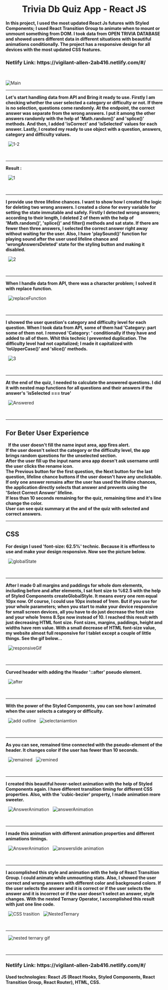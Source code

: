 <h1 style='text-align:center;'> Trivia Db Quiz App - React JS </h1>

<strong> In this project, I used the most updated React Js futures with Styled Components; I used React Transition Group to animate when to mount or unmount something from DOM. I took data from OPEN TRIVIA DATABASE and showed users different data in different situations with beautiful animations conditionally. The project has a responsive design for all devices with the most updated CSS features. </strong>

<h3>Netlify Link: https://vigilant-allen-2ab416.netlify.com/#/</h3>
&nbsp;

![Main](https://user-images.githubusercontent.com/57728302/76013725-6a789d80-5ee6-11ea-8988-a2a2267d1a04.gif)

<hr>

<strong> Let's start handling data from API and Bring it ready to use. Firstly I am checking whether the user selected a category or difficulty or not. If there is no selection, questions come randomly. At the endpoint, the correct answer was separate from the wrong answers. I put it among the other answers randomly with the help of 'Math.random()' and 'splice()' methods. And then, I added 'isCorrect' and 'isSelected' values for each answer. Lastly, I created my ready to use object with a question, answers, category and difficulty values.</strong>

&nbsp;
![1-2](https://user-images.githubusercontent.com/57728302/76015245-f12e7a00-5ee8-11ea-9565-442a59a815c9.JPG)

&nbsp;

<hr>

<strong> Result : </strong>

&nbsp;
![1](https://user-images.githubusercontent.com/57728302/76015623-6d28c200-5ee9-11ea-98c0-32b948c7c801.png)

&nbsp;

<hr>

<strong> I provide use three lifeline chances. I want to show how I created the logic for deleting two wrong answers. I created a clone for every variable for setting the state immutable and safely. Firstly I detected wrong answers; according to their length, I deleted 2 of them with the help of 'Math.random()', 'splice()' and filter() methods and sat state. If there are fewer then three answers, I selected the correct answer right away without waiting for the user. Also, I have 'playSound()' function for playing sound after the user used lifeline chance and 'wrongAnswersDeleted' state for the styling button and making it disabled. </strong>

&nbsp;
![2](https://user-images.githubusercontent.com/57728302/76016635-318ef780-5eeb-11ea-8e51-bdb6ba2da472.JPG)

&nbsp;

<hr>

<strong> When I handle data from API, there was a character problem; I solved it with replace function.</strong>

&nbsp;
![replaceFunction](https://user-images.githubusercontent.com/57728302/76017572-d231e700-5eec-11ea-9554-b45210256156.JPG)

&nbsp;

<hr>

<strong> I showed the user question's category and difficulty level for each question. When I took data from API, some of them had 'Category: part some of them not. I removed 'Category: ' conditionally if they have and added to all of them. Whit this technic I prevented duplication. The difficulty level had not capitalized; I made it capitalized with 'toUpperCase()' and 'slice()' methods.</strong>

&nbsp;
![3](https://user-images.githubusercontent.com/57728302/76018550-399c6680-5eee-11ea-9b73-b36cdc1f1d3b.JPG)

&nbsp;

<hr>

<strong> At the end of the quiz, I needed to calculate the answered questions. I did it with nested map functions for all questions and their answers if the answer's 'isSelected === true'</strong>

&nbsp;
![Answered](https://user-images.githubusercontent.com/57728302/76018827-bfb8ad00-5eee-11ea-8d2d-dd5b9a96d6ab.JPG)

&nbsp;

<hr>

<h2> For Beter User Experience </h2>

&nbsp;
<strong>If the user doesn't fill the name input area, app fires alert. </br>
If the user doesn't select the category or the difficulty level, the app brings random questions for the unselected section. </br> 
After the user fill up the input name area app doesn't ask username until the user clicks the rename icon.</br>
The Previous button for the first question, the Next button for the last question, lifeline chance buttons if the user doesn't have any unclickable.</br>
If only one answer remains after the user has used the lifeline chances, the application directly selects that answer and prevents using the 'Select Correct Answer' lifeline.</br>
If less than 10 seconds remaining for the quiz, remaining time and it's line change the color.</br>
User can see quiz summary at the and of the quiz with selected and correct answers.
</strong>
&nbsp;

<hr>

<h2>CSS</h2>

<strong> For design I used 'font-size: 62.5%' technic. Because it is effortless to use and make your design responsive. Now see the picture below. </strong>

&nbsp;
![globalState](https://user-images.githubusercontent.com/57728302/76023609-77ea5380-5ef7-11ea-8fd5-8ead8c123a7d.JPG)

&nbsp;

<hr>

<strong> After I made 0 all margins and paddings for whole dom elements, including before and after elements, I sat font size to %62.5 with the help of Styled Components createGlobalStyle. It means every one rem equal 10px now. Of course, I could use 10px instead of 1rem. But if you use for your whole parameters; when you start to make your device responsive for small screen devices, all you have to do just decrease the font size and your whole 1rems 8.5px now instead of 10. I reached this result with just decreasing HTML font size. Font sizes, margins, paddings, height and widths have rem value. With a small decrease of HTML font-size value, my website almost full responsive for I tablet except a couple of little things. See the gif below... </strong>

&nbsp;
![responsiveGif](https://user-images.githubusercontent.com/57728302/76023709-ac5e0f80-5ef7-11ea-8f93-ace5c5e87111.gif)

&nbsp;

<hr>

<strong> Curved header with adding the Header '::after' pseudo element. </strong>

&nbsp;
![after](https://user-images.githubusercontent.com/57728302/76023925-2db5a200-5ef8-11ea-8bd1-0ad4cc01f3f5.JPG)

&nbsp;

<hr>

<strong>With the power of the Styled Components, you can see how I animated when the user selects a category or difficulty. </strong>

&nbsp;
![add outline](https://user-images.githubusercontent.com/57728302/76024104-84bb7700-5ef8-11ea-8079-c95cb7f75a72.JPG)
&nbsp;
![selectaniamtion](https://user-images.githubusercontent.com/57728302/76024307-d95ef200-5ef8-11ea-997a-bacc134a2e1b.gif)

&nbsp;

<hr>

<strong>As you can see, remained time connected with the pseudo-element of the header. It changes color if the user has fewer than 10 seconds.</strong>

&nbsp;
![remained](https://user-images.githubusercontent.com/57728302/76024902-e0d2cb00-5ef9-11ea-8697-500b306198a4.JPG)
&nbsp;
![remined](https://user-images.githubusercontent.com/57728302/76024905-e29c8e80-5ef9-11ea-8a5f-69fcaff30690.gif)

&nbsp;

<hr>

<strong>I created this beautiful hover-select animation with the help of Styled Components again. I have different transition timing for different CSS properties. Also, with the 'cubic-bezier' property, I made animation more sweeter. </strong>

&nbsp;
![AnswerAnimation](https://user-images.githubusercontent.com/57728302/76025290-aae21680-5efa-11ea-8e95-3687cf4e61d8.JPG)
&nbsp;
![answerAnimation](https://user-images.githubusercontent.com/57728302/76025289-aa498000-5efa-11ea-99d9-bd6611e383ea.gif)

&nbsp;

<hr>

<strong>I made this animation with different animation properties and different animations timings. </strong>

&nbsp;
![AnswerAnimation](https://user-images.githubusercontent.com/57728302/76025980-f3e69a80-5efb-11ea-951f-06c6275f20d2.JPG)
&nbsp;
![answerslide animation](https://user-images.githubusercontent.com/57728302/76025990-f648f480-5efb-11ea-82bc-a5183e1304ee.gif)

&nbsp;

<hr>

<strong>I accomplished this style and animation with the help of React Transition Group. I could animate while unmounting stats. Also, I showed the user correct and wrong answers with different color and background colors. If the user selects the answer and it is correct or if the user selects the answer and it is incorrect or if the user doesn't select an answer, style changes. With the nested Ternary Operator, I accomplished this result with just one line code. </strong>

&nbsp;
![CSS trasition](https://user-images.githubusercontent.com/57728302/76026561-057c7200-5efd-11ea-8564-730aaf298430.JPG)
&nbsp;
![NestedTernary](https://user-images.githubusercontent.com/57728302/76026556-031a1800-5efd-11ea-99ee-60bfc90b1ef5.JPG)

&nbsp;

<hr>

&nbsp;
![nested ternary gif](https://user-images.githubusercontent.com/57728302/76026551-001f2780-5efd-11ea-9671-81c1884775b7.gif)

&nbsp;

<hr>

<h3>Netlify Link: https://vigilant-allen-2ab416.netlify.com/#/</h3>
<h4><strong>Used technologies: </strong> React JS (React Hooks, Styled Components, React Transition Group, React Router), HTML, CSS.  </h4>




